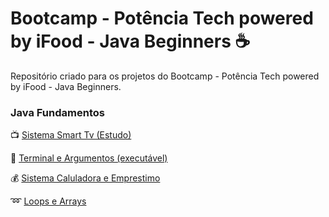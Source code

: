 # Bootcamp - Potência Tech powered by iFood - Java Beginners :coffee:

Repositório criado para os projetos do Bootcamp - Potência Tech powered by iFood - Java Beginners.



### Java Fundamentos
 
:tv: [Sistema Smart Tv (Estudo)](https://github.com/calasso/bootcamp-java-beginners-dio/tree/main/Java_Fundamentos/sistema-smart-tv)

:white_square_button: [Terminal e Argumentos (executável)](https://github.com/calasso/bootcamp-java-beginners-dio/tree/main/Java_Fundamentos/terminal-argumentos)

:moneybag: [Sistema Caluladora e Emprestimo](https://github.com/calasso/bootcamp-java-beginners-dio/tree/main/Java_Fundamentos/Operadores/Operadores-Controles-Blocos)

:loop: [Loops e Arrays](https://github.com/calasso/bootcamp-java-beginners-dio/tree/main/Java_Fundamentos/Loops-Arrays/src)
